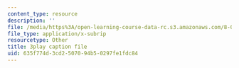 ```yaml
---
content_type: resource
description: ''
file: /media/https%3A/open-learning-course-data-rc.s3.amazonaws.com/8-01sc-classical-mechanics-fall-2016/635f774d3cd2507094b50297fe1fdc84_5ucfHd8FWKw.vtt
file_type: application/x-subrip
resourcetype: Other
title: 3play caption file
uid: 635f774d-3cd2-5070-94b5-0297fe1fdc84
---
```

